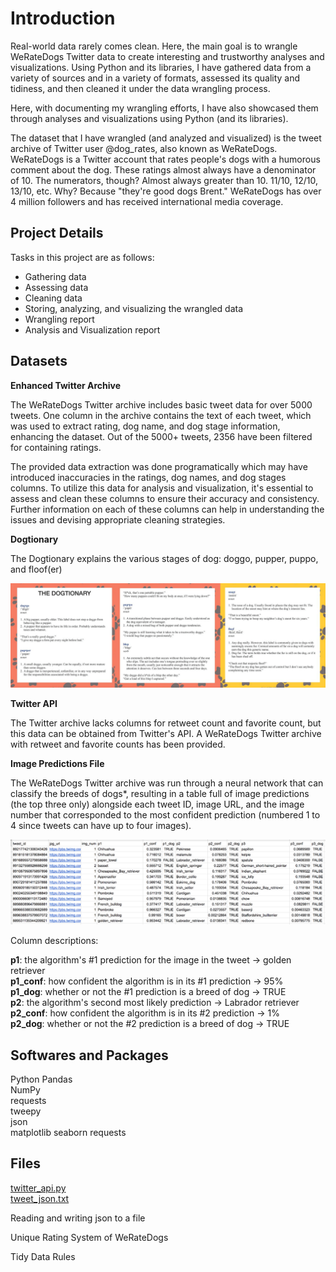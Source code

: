 # Introduction

Real-world data rarely comes clean. Here, the main goal is to wrangle WeRateDogs Twitter data to create interesting and trustworthy analyses
and visualizations. Using Python and its libraries, I have gathered data from a variety of sources and in a variety of formats, assessed its 
quality and tidiness, and then cleaned it under the data wrangling process.

Here, with documenting my wrangling efforts, I have also showcased them through analyses and visualizations using Python (and its libraries).

The dataset that I have wrangled (and analyzed and visualized) is the tweet archive of Twitter user @dog_rates, also known as WeRateDogs. 
WeRateDogs is a Twitter account that rates people's dogs with a humorous comment about the dog. These ratings almost always have a denominator 
of 10. The numerators, though? Almost always greater than 10. 11/10, 12/10, 13/10, etc. Why? Because "they're good dogs Brent." WeRateDogs has 
over 4 million followers and has received international media coverage.

## Project Details

Tasks in this project are as follows:  

* Gathering data  
* Assessing data  
* Cleaning data  
* Storing, analyzing, and visualizing the wrangled data  
* Wrangling report
* Analysis and Visualization report

## Datasets

**Enhanced Twitter Archive**

The WeRateDogs Twitter archive includes basic tweet data for over 5000 tweets. One column in the archive contains the text of each tweet, which was 
used to extract rating, dog name, and dog stage information, enhancing the dataset. Out of the 5000+ tweets, 2356 have been filtered for containing ratings.

The provided data extraction was done programatically which may have introduced inaccuracies in the ratings, dog names, and dog stages columns. To utilize 
this data for analysis and visualization, it's essential to assess and clean these columns to ensure their accuracy and consistency. Further information on 
each of these columns can help in understanding the issues and devising appropriate cleaning strategies.
 
**Dogtionary**

The Dogtionary explains the various stages of dog: doggo, pupper, puppo, and floof(er)  

<img src="Dogtionary.png"/>

**Twitter API**

The Twitter archive lacks columns for retweet count and favorite count, but this data can be obtained from Twitter's API. A WeRateDogs Twitter archive with 
retweet and favorite counts has been provided.

**Image Predictions File**

The WeRateDogs Twitter archive was run through a neural network that can classify the breeds of dogs*, resulting in a table full of image predictions (the top 
three only) alongside each tweet ID, image URL, and the image number that corresponded to the most confident prediction (numbered 1 to 4 since tweets can have up to 
four images).

 <img src="ImgPredictions.png"/>

Column descriptions:

**p1**: the algorithm's #1 prediction for the image in the tweet → golden retriever  
**p1_conf**: how confident the algorithm is in its #1 prediction → 95%  
**p1_dog**: whether or not the #1 prediction is a breed of dog → TRUE  
**p2**: the algorithm's second most likely prediction → Labrador retriever  
**p2_conf**: how confident the algorithm is in its #2 prediction → 1%  
**p2_dog**: whether or not the #2 prediction is a breed of dog → TRUE  

## Softwares and Packages

Python
Pandas  
NumPy  
requests  
tweepy  
json  
matplotlib
seaborn
requests

## Files

[twitter_api.py](https://video.udacity-data.com/topher/2018/November/5be5fb4c_twitter-api/twitter-api.py)  
[tweet_json.txt](https://video.udacity-data.com/topher/2018/November/5be5fb7d_tweet-json/tweet-json.txt)

Reading and writing json to a file

Unique Rating System of WeRateDogs

Tidy Data Rules
